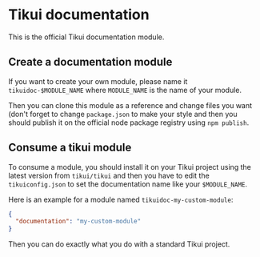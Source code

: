 # Tikui documentation

This is the official Tikui documentation module.


## Create a documentation module

If you want to create your own module, please name it `tikuidoc-$MODULE_NAME` where `MODULE_NAME` is the name of your module.

Then you can clone this module as a reference and change files you want (don't forget to change `package.json` to make your style and then you should publish it on the official node package registry using `npm publish`.

## Consume a tikui module

To consume a module, you should install it on your Tikui project using the latest version from `tikui/tikui` and then you have to edit the `tikuiconfig.json` to set the documentation name like your `$MODULE_NAME`.

Here is an example for a module named `tikuidoc-my-custom-module`:

```json
{
  "documentation": "my-custom-module"
}
```

Then you can do exactly what you do with a standard Tikui project.

